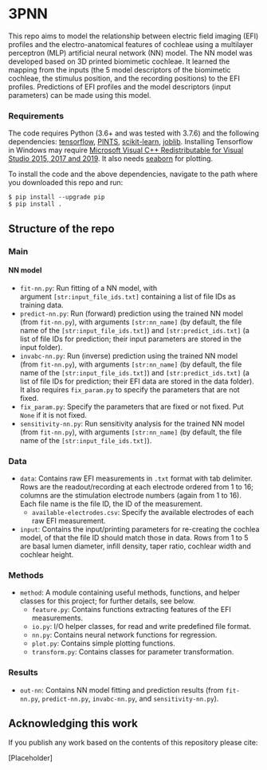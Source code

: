 # 3PNN

This repo aims to model the relationship between electric field imaging (EFI) profiles and the electro-anatomical features of cochleae using a multilayer perceptron (MLP) artificial neural network (NN) model.
The NN model was developed based on 3D printed biomimetic cochleae.
It learned the mapping from the inputs (the 5 model descriptors of the biomimetic cochleae, the stimulus position, and the recording positions) to the EFI profiles.
Predictions of EFI profiles and the model descriptors (input parameters) can be made using this model.

### Requirements

The code requires Python (3.6+ and was tested with 3.7.6) and the following dependencies:
[tensorflow](https://www.tensorflow.org/install),
[PINTS](https://github.com/pints-team/pints#installing-pints),
[scikit-learn](https://scikit-learn.org/stable/install.html),
[joblib](https://joblib.readthedocs.io/en/latest/installing.html).
Installing Tensorflow in Windows may require [Microsoft Visual C++ Redistributable for Visual Studio 2015, 2017 and 2019](https://support.microsoft.com/en-us/help/2977003/the-latest-supported-visual-c-downloads).
It also needs [seaborn](https://seaborn.pydata.org/installing.html) for plotting.

To install the code and the above dependencies, navigate to the path where you downloaded this repo and run:
```
$ pip install --upgrade pip
$ pip install .
```


## Structure of the repo

### Main

#### NN model
- `fit-nn.py`: Run fitting of a NN model, with argument `[str:input_file_ids.txt]` containing a list of file IDs as training data. 
- `predict-nn.py`: Run (forward) prediction using the trained NN model (from `fit-nn.py`), with arguments `[str:nn_name]` (by default, the file name of the `[str:input_file_ids.txt]`) and `[str:predict_ids.txt]` (a list of file IDs for prediction; their input parameters are stored in the input folder).
- `invabc-nn.py`: Run (inverse) prediction using the trained NN model (from `fit-nn.py`), with arguments `[str:nn_name]` (by default, the file name of the `[str:input_file_ids.txt]`) and `[str:predict_ids.txt]` (a list of file IDs for prediction; their EFI data are stored in the data folder).
                  It also requires `fix_param.py` to specify the parameters that are not fixed.
- `fix_param.py`: Specify the parameters that are fixed or not fixed. Put `None` if it is not fixed.
- `sensitivity-nn.py`: Run sensitivity analysis for the trained NN model (from `fit-nn.py`), with arguments `[str:nn_name]` (by default, the file name of the `[str:input_file_ids.txt]`).


### Data
- `data`: Contains raw EFI measurements in `.txt` format with tab delimiter.
          Rows are the readout/recording at each electrode ordered from 1 to 16; columns are the stimulation electrode numbers (again from 1 to 16).
          Each file name is the file ID, the ID of the measurement.
  - `available-electrodes.csv`: Specify the available electrodes of each raw EFI measurement. 
- `input`: Contains the input/printing parameters for re-creating the cochlea model, of that the file ID should match those in data.
           Rows from 1 to 5 are basal lumen diameter, infill density, taper ratio, cochlear width and cochlear height. 


### Methods
- `method`: A module containing useful methods, functions, and helper classes for this project; for further details, see below.
  - `feature.py`: Contains functions extracting features of the EFI measurements.
  - `io.py`: I/O helper classes, for read and write predefined file format.
  - `nn.py`: Contains neural network functions for regression.
  - `plot.py`: Contains simple plotting functions.
  - `transform.py`: Contains classes for parameter transformation.


### Results
- `out-nn`: Contains NN model fitting and prediction results (from `fit-nn.py`, `predict-nn.py`, `invabc-nn.py`, and `sensitivity-nn.py`).


## Acknowledging this work

If you publish any work based on the contents of this repository please cite:

[Placeholder]
